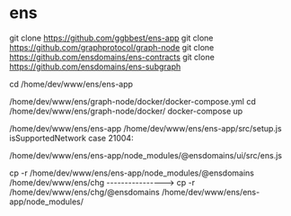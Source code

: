 # ens

git clone https://github.com/ggbbest/ens-app
git clone https://github.com/graphprotocol/graph-node
git clone https://github.com/ensdomains/ens-contracts
git clone https://github.com/ensdomains/ens-subgraph

cd /home/dev/www/ens/ens-app

/home/dev/www/ens/graph-node/docker/docker-compose.yml
cd /home/dev/www/ens/graph-node/docker/
docker-compose up

/home/dev/www/ens/ens-app
/home/dev/www/ens/ens-app/src/setup.js
isSupportedNetwork case 21004:

/home/dev/www/ens/ens-app/node_modules/@ensdomains/ui/src/ens.js

cp -r /home/dev/www/ens/ens-app/node_modules/@ensdomains /home/dev/www/ens/chg
---------------->
cp -r /home/dev/www/ens/chg/@ensdomains /home/dev/www/ens/ens-app/node_modules/
